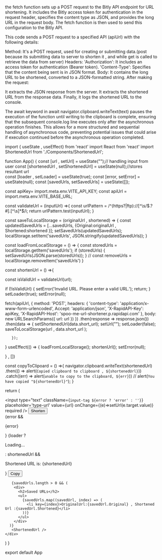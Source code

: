 the fetch function sets up a POST request to the Bitly API endpoint for URL shortening. It includes the Bitly access token for authentication in the request header, specifies the content type as JSON, and provides the long URL in the request body. The fetch function is then used to send this configuration to the Bitly API.

This code sends a POST request to a specified API (apiUrl) with the following details:

Method: It's a POST request, used for creating or submitting data.(post because its submitting data to server to shorten it , and while get is called to retrieve the data from server) 
Headers:
'Authorization': It includes an access token for authentication (Bearer token).
'Content-Type': Specifies that the content being sent is in JSON format.
Body: It contains the long URL to be shortened, converted to a JSON-formatted string.
After making the request:

It extracts the JSON response from the server.
It extracts the shortened URL from the response data.
Finally, it logs the shortened URL to the console.


The await keyword in await navigator.clipboard.writeText(text) pauses the execution of the function until writing to the clipboard is complete, ensuring that the subsequent console.log line executes only after the asynchronous operation finishes. This allows for a more structured and sequential handling of asynchronous code, preventing potential issues that could arise if execution continued before the asynchronous operation completed.

import { useState  , useEffect} from 'react'
import React from 'react'
import ShortenedUrl from './Components/ShortenedUrl';

function App() {
  const [url , setUrl] = useState("");// handling input from user
  const [shortenedUrl , setShortenedUrl] = useState(null);//stores resultant url  
  const [loader , setLoader] = useState(true);
  const [error, setError] = useState(null);
  const [savedUrls, setSavedUrls] = useState([]);
 

  const apiKey= import.meta.env.VITE_API_KEY;
  const apiUrl = import.meta.env.VITE_BASE_URL;

   const validateUrl = (inputUrl) =>{
   const urlPattern = /^(https?|ftp):\/\/[^\s/$.?#].[^\s]*$/i;
   return urlPattern.test(inputUrl);
   }

   const saveToLocalStorage = (originalUrl , shortened) => {
    const updatedSavedUrls = [...savedUrls, {Original:originalUrl , Shortened:shortened }];
    setSavedUrls(updatedSavedUrls);
    localStorage.setItem('savedUrls', JSON.stringify(updatedSavedUrls));
  }

  const loadFromLocalStorage = () => {
    const storedUrls = localStorage.getItem('savedUrls');
    if (storedUrls) {
      setSavedUrls(JSON.parse(storedUrls));
    }
    // const removeUrls = localStorage.removeItem('savedUrls')
  }

const shortenUrl = () =>{

const isValidUrl = validateUrl(url);

if (!isValidUrl) {
setError('Invalid URL. Please enter a valid URL.');
return;
} 
  setLoader(true);
  setError(null);

  fetch(apiUrl, {
       method: 'POST',
        headers: {
          'content-type': 'application/x-www-form-urlencoded',
          Accept: 'application/json',
          'X-RapidAPI-Key': apiKey,
          'X-RapidAPI-Host': 'spoo-me-url-shortener.p.rapidapi.com'
        },
        body: new URLSearchParams({
          url: url
        })
      })
        .then(response => response.json())
        .then(data => { 
        setShortenedUrl(data.short_url);
        setUrl("");
        setLoader(false);
        saveToLocalStorage(url , data.short_url );
       
       });
 }
useEffect(() => {
  loadFromLocalStorage();
  shortenUrl();
  setError(null);

} , [])

const copyToClipoard = () =>{
 navigator.clipboard.writeText(shortenedUrl)
 .then(() => alert(`Copied clipboard to clipboard , ${shortenedUrl}`))
 .catch((err) => alert(`unable to copy to the clipboard, ${err}`))
//  alert(`You have copied "${shortenedUrl}"`);
}

  return (
    <div className="App">
      <div className="url-container">
        <input type="text" 
        className={`input-tag ${error ? 'error' : ''}`}
        placeholder='type-url'
        value={url}
        onChange={(e)=>setUrl(e.target.value)}
        required
         />
         <button className="url-btn" onClick={shortenUrl}>Shorten</button>
      </div> 
      {error && <p className="error-message">{error}</p>}
       {loader ? <p>Loading...</p> : shortenedUrl && <p>Shortened URL is: {shortenedUrl}</p>} 
       <button onClick={copyToClipoard}>Copy</button>

       {savedUrls.length > 0 && (
        <div>
          <h2>Saved URLs</h2>
          <ul>
            {savedUrls.map((savedUrl, index) => (
              <li key={index}>OriginalUrl:{savedUrl.Original} , Shortened Url :{savedUrl.Shortened}</li>
            ))}
          </ul>
        </div>
      )}
       <ShortenedUrl />
    </div>
   
  )
}

export default App


